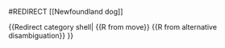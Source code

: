 #REDIRECT [[Newfoundland dog]]

{{Redirect category shell|
 {{R from move}}
 {{R from alternative disambiguation}}
}}
